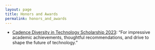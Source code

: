 ```yaml
---
layout: page
title: Honors and Awards
permalink: honors_and_awards
---
```


* <a href="https://community.cadence.com/cadence_blogs_8/b/corporate/posts/cadence-s-2023-diversity-in-technology-scholarship-awarded-to-28-students" target="_blank">Cadence Diversity in Technology Scholarship 2023</a>: “For impressive academic achievements, thoughtful recommendations, and drive to shape the future of technology.”
